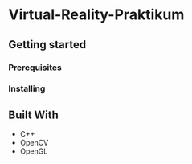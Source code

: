 # Virtual-Reality-Praktikum

## Getting started

### Prerequisites

### Installing

## Built With
* C++
* OpenCV
* OpenGL
